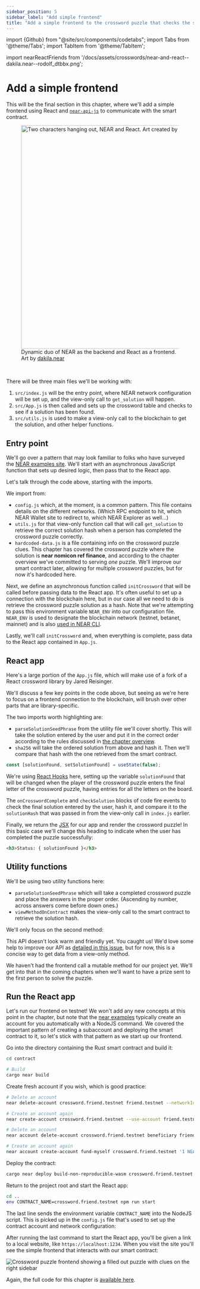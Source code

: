 ```yaml
---
sidebar_position: 5
sidebar_label: "Add simple frontend"
title: "Add a simple frontend to the crossword puzzle that checks the solution's hash"
---
```

import {Github} from "@site/src/components/codetabs";
import Tabs from '@theme/Tabs';
import TabItem from '@theme/TabItem';

import nearReactFriends from '/docs/assets/crosswords/near-and-react--dakila.near--rodolf_dtbbx.png';

# Add a simple frontend

This will be the final section in this chapter, where we'll add a simple frontend using React and [`near-api-js`](../../../4.tools/near-api.md) to communicate with the smart contract.

<figure>
    <img src={nearReactFriends} alt="Two characters hanging out, NEAR and React. Art created by dakila.near" width="600"/>
    <figcaption>Dynamic duo of NEAR as the backend and React as a frontend.<br/>Art by <a href="https://twitter.com/rodolf_dtbbx" target="_blank" rel="noopener noreferrer">dakila.near</a></figcaption>
</figure>
<br/>

There will be three main files we'll be working with:
1. `src/index.js` will be the entry point, where NEAR network configuration will be set up, and the view-only call to `get_solution` will happen.
2. `src/App.js` is then called and sets up the crossword table and checks to see if a solution has been found.
3. `src/utils.js` is used to make a view-only call to the blockchain to get the solution, and other helper functions.

## Entry point

We'll go over a pattern that may look familiar to folks who have surveyed the [NEAR examples site](https://github.com/near-examples). We'll start with an asynchronous JavaScript function that sets up desired logic, then pass that to the React app.

<Github language="js" start="3" end="22" url="https://github.com/near-examples/crossword-tutorial-chapter-1/blob/3e497b4815600b8382614f76c7812520710f704d/src/index.js" />

Let's talk through the code above, starting with the imports.

We import from:

- `config.js` which, at the moment, is a common pattern. This file contains details on the different networks. (Which RPC endpoint to hit, which NEAR Wallet site to redirect to, which NEAR Explorer as well…)
- `utils.js` for that view-only function call that will call `get_solution` to retrieve the correct solution hash when a person has completed the crossword puzzle correctly.
- `hardcoded-data.js` is a file containing info on the crossword puzzle clues. This chapter has covered the crossword puzzle where the solution is **near nomicon ref finance**, and according to the chapter overview we've committed to serving *one* puzzle. We'll improve our smart contract later, allowing for multiple crossword puzzles, but for now it's hardcoded here.

Next, we define an asynchronous function called `initCrossword` that will be called before passing data to the React app. It's often useful to set up a connection with the blockchain here, but in our case all we need to do is retrieve the crossword puzzle solution as a hash. Note that we're attempting to pass this environment variable `NEAR_ENV` into our configuration file. `NEAR_ENV` is used to designate the blockchain network (testnet, betanet, mainnet) and is also [used in NEAR CLI](../../../2.build/2.smart-contracts/release/deploy.md).

Lastly, we'll call `initCrossword` and, when everything is complete, pass data to the React app contained in `App.js`.

## React app

Here's a large portion of the `App.js` file, which will make use of a fork of a React crossword library by Jared Reisinger.

<Github language="js" start="3" end="54" url="https://github.com/near-examples/crossword-tutorial-chapter-1/blob/3e497b4815600b8382614f76c7812520710f704d/src/App.js" />

We'll discuss a few key points in the code above, but seeing as we're here to focus on a frontend connection to the blockchain, will brush over other parts that are library-specific.

The two imports worth highlighting are:

- `parseSolutionSeedPhrase` from the utility file we'll cover shortly. This will take the solution entered by the user and put it in the correct order according to the rules discussed in [the chapter overview](00-overview.md#how-it-works).
- `sha256` will take the ordered solution from above and hash it. Then we'll compare that hash with the one retrieved from the smart contract.

```js
const [solutionFound, setSolutionFound] = useState(false);
```

We're using [React Hooks](https://reactjs.org/docs/hooks-state.html) here, setting up the variable `solutionFound` that will be changed when the player of the crossword puzzle enters the final letter of the crossword puzzle, having entries for all the letters on the board.

The `onCrosswordComplete` and `checkSolution` blocks of code fire events to check the final solution entered by the user, hash it, and compare it to the `solutionHash` that was passed in from the view-only call in `index.js` earlier.

Finally, we return the [JSX](https://reactjs.org/docs/introducing-jsx.html) for our app and render the crossword puzzle! In this basic case we'll change this heading to indicate when the user has completed the puzzle successfully:

```html
<h3>Status: { solutionFound }</h3>
```

## Utility functions

We'll be using two utility functions here:

- `parseSolutionSeedPhrase` which will take a completed crossword puzzle and place the answers in the proper order. (Ascending by number, across answers come before down ones.)
- `viewMethodOnContract` makes the view-only call to the smart contract to retrieve the solution hash.

We'll only focus on the second method:

<Github language="js" start="8" end="12" url="https://github.com/near-examples/crossword-tutorial-chapter-1/blob/3e497b4815600b8382614f76c7812520710f704d/src/utils.js" />

This API doesn't look warm and friendly yet. You caught us! We'd love some help to improve our API as [detailed in this issue](https://github.com/near/near-api-js/issues/612), but for now, this is a concise way to get data from a view-only method.

We haven't had the frontend call a mutable method for our project yet. We'll get into that in the coming chapters when we'll want to have a prize sent to the first person to solve the puzzle.

## Run the React app

Let's run our frontend on testnet! We won't add any new concepts at this point in the chapter, but note that the [near examples](https://github.com/near-examples) typically create an account for you automatically with a NodeJS command. We covered the important pattern of creating a subaccount and deploying the smart contract to it, so let's stick with that pattern as we start up our frontend.

Go into the directory containing the Rust smart contract and build it:

```bash
cd contract

# Build
cargo near build
```

Create fresh account if you wish, which is good practice:

<Tabs groupId="cli-tabs">
  <TabItem value="short" label="Short">
  
  ```bash
  # Delete an account
  near delete-account crossword.friend.testnet friend.testnet --networkId testnet
  
  # Create an account again
  near create-account crossword.friend.testnet --use-account friend.testnet --initial-balance 1 --network-id testnet
  ```
  </TabItem>

  <TabItem value="full" label="Full">
  
  ```bash
  # Delete an account
  near account delete-account crossword.friend.testnet beneficiary friend.testnet network-config testnet sign-with-keychain send

  # Create an account again
  near account create-account fund-myself crossword.friend.testnet '1 NEAR' autogenerate-new-keypair save-to-keychain sign-as friend.testnet network-config testnet sign-with-keychain send
  ```
  </TabItem>
</Tabs>

Deploy the contract:

```bash
cargo near deploy build-non-reproducible-wasm crossword.friend.testnet with-init-call new json-args '{"solution": "69c2feb084439956193f4c21936025f14a5a5a78979d67ae34762e18a7206a0f"}' prepaid-gas '100.0 Tgas' attached-deposit '0 NEAR' network-config testnet sign-with-keychain send
```

Return to the project root and start the React app:

```bash
cd ..
env CONTRACT_NAME=crossword.friend.testnet npm run start
```

The last line sends the environment variable `CONTRACT_NAME` into the NodeJS script. This is picked up in the `config.js` file that's used to set up the contract account and network configuration:

<Github language="js" start="1" end="2" url="https://github.com/near-examples/crossword-tutorial-chapter-1/blob/3e497b4815600b8382614f76c7812520710f704d/src/config.js" />

After running the last command to start the React app, you'll be given a link to a local website, like `https://localhost:1234`. When you visit the site you'll see the simple frontend that interacts with our smart contract:

![Crossword puzzle frontend showing a filled out puzzle with clues on the right sidebar](/docs/assets/crosswords/basics-final-frontend.png)

Again, the full code for this chapter is [available here](https://github.com/near-examples/crossword-tutorial-chapter-1).
